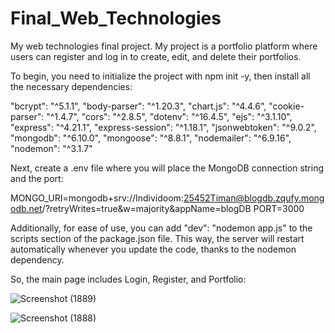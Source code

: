 # Final_Web_Technologies
My web technologies final project.
My project is a portfolio platform where users can register and log in to create, edit, and delete their portfolios.

To begin, you need to initialize the project with npm init -y, then install all the necessary dependencies:

"bcrypt": "^5.1.1",
"body-parser": "^1.20.3",
"chart.js": "^4.4.6",
"cookie-parser": "^1.4.7",
"cors": "^2.8.5",
"dotenv": "^16.4.5",
"ejs": "^3.1.10",
"express": "^4.21.1",
"express-session": "^1.18.1",
"jsonwebtoken": "^9.0.2",
"mongodb": "^6.10.0",
"mongoose": "^8.8.1",
"nodemailer": "^6.9.16",
"nodemon": "^3.1.7"

Next, create a .env file where you will place the MongoDB connection string and the port:

MONGO_URI=mongodb+srv://Individoom:25452Timan@blogdb.zqufy.mongodb.net/?retryWrites=true&w=majority&appName=blogDB
PORT=3000

Additionally, for ease of use, you can add "dev": "nodemon app.js" to the scripts section of the package.json file. This way, the server will restart automatically whenever you update the code, thanks to the nodemon dependency.

So, the main page includes Login, Register, and Portfolio:

![Screenshot (1889)](https://github.com/user-attachments/assets/cf1adce9-3f23-4a4a-976c-f875fd12197a)

![Screenshot (1888)](https://github.com/user-attachments/assets/ad634a15-3657-401e-90e3-f825515b151f)





